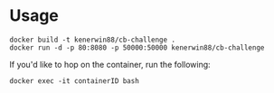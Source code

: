 # Usage

```
docker build -t kenerwin88/cb-challenge .
docker run -d -p 80:8080 -p 50000:50000 kenerwin88/cb-challenge
```

If you'd like to hop on the container, run the following:

```docker exec -it containerID bash```
